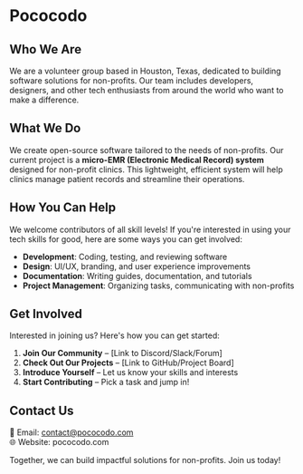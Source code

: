 # **Pococodo**  

## **Who We Are**  
We are a volunteer group based in Houston, Texas, dedicated to building software solutions for non-profits. Our team includes developers, designers, and other tech enthusiasts from around the world who want to make a difference.  

## **What We Do**  
We create open-source software tailored to the needs of non-profits. Our current project is a **micro-EMR (Electronic Medical Record) system** designed for non-profit clinics. This lightweight, efficient system will help clinics manage patient records and streamline their operations.  

## **How You Can Help**  
We welcome contributors of all skill levels! If you're interested in using your tech skills for good, here are some ways you can get involved:  
- **Development**: Coding, testing, and reviewing software  
- **Design**: UI/UX, branding, and user experience improvements  
- **Documentation**: Writing guides, documentation, and tutorials  
- **Project Management**: Organizing tasks, communicating with non-profits  

## **Get Involved**  
Interested in joining us? Here's how you can get started:  
1. **Join Our Community** – [Link to Discord/Slack/Forum]  
2. **Check Out Our Projects** – [Link to GitHub/Project Board]  
3. **Introduce Yourself** – Let us know your skills and interests  
4. **Start Contributing** – Pick a task and jump in!  

## **Contact Us**  
📧 Email: contact@pococodo.com  
🌐 Website: pococodo.com
 
Together, we can build impactful solutions for non-profits. Join us today!  
